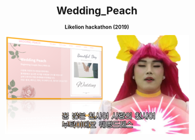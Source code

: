 <h1 align="center">
 Wedding_Peach
</h1> 

<p align="center">
  <strong>Likelion hackathon (2019)</strong><br>
</p> 

<img src="https://github.com/kimhan0421/Wedding_Peach/blob/master/img/hackthon%202.PNG">
